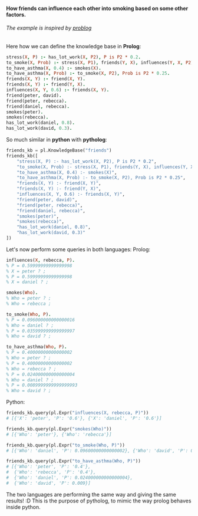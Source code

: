 #### How friends can influence each other into smoking based on some other factors.

###### The example is inspired by [problog](https://dtai.cs.kuleuven.be/problog/tutorial/basic/05_smokers.html)

Here how we can define the knowledge base in **Prolog**:

```prolog
stress(X, P) :- has_lot_work(X, P2), P is P2 * 0.2.
to_smoke(X, Prob) :- stress(X, P1), friends(Y, X), influences(Y, X, P2), smokes(Y), Prob is P1 * P2.
to_have_asthma(X, 0.4) :- smokes(X).
to_have_asthma(X, Prob) :- to_smoke(X, P2), Prob is P2 * 0.25.
friends(X, Y) :- friend(X, Y).
friends(X, Y) :- friend(Y, X).
influences(X, Y, 0.6) :- friends(X, Y).
friend(peter, david).
friend(peter, rebecca).
friend(daniel, rebecca).
smokes(peter).
smokes(rebecca).
has_lot_work(daniel, 0.8).
has_lot_work(david, 0.3).
```

So much similar in **python** with **pytholog**:

```python
friends_kb = pl.KnowledgeBase("friends")
friends_kb([
    "stress(X, P) :- has_lot_work(X, P2), P is P2 * 0.2",
    "to_smoke(X, Prob) :- stress(X, P1), friends(Y, X), influences(Y, X, P2), smokes(Y), Prob is P1 * P2",
    "to_have_asthma(X, 0.4) :- smokes(X)",
    "to_have_asthma(X, Prob) :- to_smoke(X, P2), Prob is P2 * 0.25",
    "friends(X, Y) :- friend(X, Y)",
    "friends(X, Y) :- friend(Y, X)",
    "influences(X, Y, 0.6) :- friends(X, Y)",
    "friend(peter, david)",
    "friend(peter, rebecca)",
    "friend(daniel, rebecca)",
    "smokes(peter)",
    "smokes(rebecca)",
    "has_lot_work(daniel, 0.8)",
    "has_lot_work(david, 0.3)"
])
```

Let's now perform some queries in both languages:
Prolog:

```prolog
influences(X, rebecca, P).
% P = 0.59999999999999998
% X = peter ? ;
% P = 0.59999999999999998
% X = daniel ? ;

smokes(Who).
% Who = peter ? ;
% Who = rebecca ;

to_smoke(Who, P).
% P = 0.096000000000000016
% Who = daniel ? ;
% P = 0.035999999999999997
% Who = david ? ;

to_have_asthma(Who, P).
% P = 0.40000000000000002
% Who = peter ? ;
% P = 0.40000000000000002
% Who = rebecca ? ;
% P = 0.024000000000000004
% Who = daniel ? ;
% P = 0.0089999999999999993
% Who = david ? ;
```

Python:

```python
friends_kb.query(pl.Expr("influences(X, rebecca, P)"))
# [{'X': 'peter', 'P': '0.6'}, {'X': 'daniel', 'P': '0.6'}]

friends_kb.query(pl.Expr("smokes(Who)"))
# [{'Who': 'peter'}, {'Who': 'rebecca'}]

friends_kb.query(pl.Expr("to_smoke(Who, P)"))
# [{'Who': 'daniel', 'P': 0.09600000000000002}, {'Who': 'david', 'P': 0.036}]

friends_kb.query(pl.Expr("to_have_asthma(Who, P)"))
# [{'Who': 'peter', 'P': '0.4'},
#  {'Who': 'rebecca', 'P': '0.4'},
#  {'Who': 'daniel', 'P': 0.024000000000000004},
#  {'Who': 'david', 'P': 0.009}]
```

The two languages are performing the same way and giving the same results! :D
This is the purpose of pytholog, to mimic the way prolog behaves inside python.
